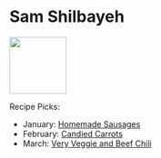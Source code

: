# Sam Shilbayeh

<img src="http://api.adorable.io/avatars/100/zestmaster%40flavor.magazine" height="100" width="100" />

Recipe Picks:

- January: [Homemade Sausages](../recipe/jan/homemade-sausages.md)
- February: [Candied Carrots](../recipe/feb/candied-carrots.md)
- March: [Very Veggie and Beef Chili](../recipe/mar/very-veggie-and-beef-chili.md)
